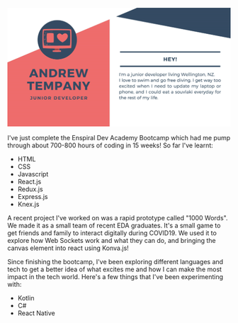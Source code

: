 ![github-header](/github-header.jpg)



I've just complete the Enspiral Dev Academy Bootcamp which had me pump through about 700-800 hours of coding in 15 weeks!
So far I've learnt:
* HTML
* CSS
* Javascript
* React.js
* Redux.js
* Express.js
* Knex.js

A recent project I've worked on was a rapid prototype called "1000 Words". We made it as a small team of recent EDA graduates. It's a small game to get friends and family to interact digitally during COVID19. We used it to explore how Web Sockets work and what they can do, and bringing the canvas element into react using Konva.js!

Since finishing the bootcamp, I've been exploring different languages and tech to get a better idea of what excites me and how I can make the most impact in the tech world. Here's a few things that I've been experimenting with:
* Kotlin
* C#
* React Native
